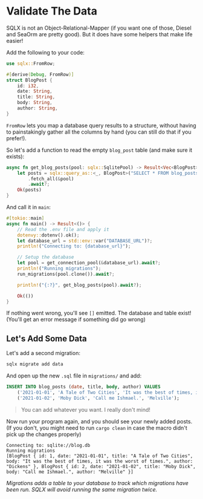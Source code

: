 # Validate The Data

SQLX is not an Object-Relational-Mapper (if you want one of those, Diesel and SeaOrm are pretty good). But it does have some helpers that make life easier!

Add the following to your code:

```rust
use sqlx::FromRow;

#[derive(Debug, FromRow)]
struct BlogPost {
    id: i32,
    date: String,
    title: String,
    body: String,
    author: String,
}
```

`FromRow` lets you map a database query results to a structure, without having to painstakingly gather all the columns by hand (you can still do that if you prefer!).

So let's add a function to read the empty `blog_post` table (and make sure it exists):

```rust
async fn get_blog_posts(pool: sqlx::SqlitePool) -> Result<Vec<BlogPost>> {
    let posts = sqlx::query_as::<_, BlogPost>("SELECT * FROM blog_posts")
        .fetch_all(&pool)
        .await?;
    Ok(posts)
}
```

And call it in `main`:

```rust
#[tokio::main]
async fn main() -> Result<()> {
    // Read the .env file and apply it
    dotenvy::dotenv().ok();
    let database_url = std::env::var("DATABASE_URL")?;
    println!("Connecting to: {database_url}");

    // Setup the database
    let pool = get_connection_pool(&database_url).await?;
    println!("Running migrations");
    run_migrations(pool.clone()).await?;

    println!("{:?}", get_blog_posts(pool).await?);

    Ok(())
}
```

If nothing went wrong, you'll see `[]` emitted. The database and table exist! (You'll get an error message if something did go wrong)

## Let's Add Some Data

Let's add a second migration:

```bash
sqlx migrate add data
```

And open up the new `.sql` file in `migrations/` and add:

```sql
INSERT INTO blog_posts (date, title, body, author) VALUES
    ('2021-01-01', 'A Tale of Two Cities', 'It was the best of times, it was the worst of times.', 'Dickens'),
    ('2021-01-02', 'Moby Dick', 'Call me Ishmael.', 'Melville');
```

> You can add whatever you want. I really don't mind!

Now run your program again, and you should see your newly added posts. (If you don't, you might need to run `cargo clean` in case the macro didn't pick up the changes properly)

```
Connecting to: sqlite://blog.db
Running migrations
[BlogPost { id: 1, date: "2021-01-01", title: "A Tale of Two Cities", body: "It was the best of times, it was the worst of times.", author: "Dickens" }, BlogPost { id: 2, date: "2021-01-02", title: "Moby Dick", body: "Call me Ishmael.", author: "Melville" }]
```

*Migrations adds a table to your database to track which migrations have been run. SQLX will avoid running the same migration twice.*